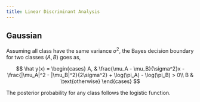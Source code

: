 ```yaml
---
title: Linear Discriminant Analysis
---
```


## Gaussian

Assuming all class have the same variance $\sigma^2$, the Bayes decision boundary for two classes $(A,B)$ goes as,

$$
\hat y(x) = \begin{cases}
A, & \frac{\mu_A - \mu_B}{\sigma^2}x - \frac{|\mu_A|^2 - |\mu_B|^2}{2\sigma^2} + \log(\pi_A) - \log(\pi_B) > 0\\
B & \text{otherwise}
\end{cases}
$$

The posterior probability for any class follows the logistic function.